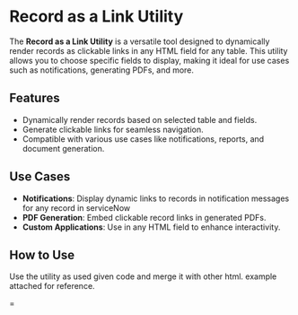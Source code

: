 # Record as a Link Utility

The **Record as a Link Utility** is a versatile tool designed to dynamically render records as clickable links in any HTML field for any table. This utility allows you to choose specific fields to display, making it ideal for use cases such as notifications, generating PDFs, and more.

## Features

- Dynamically render records based on selected table and fields.
- Generate clickable links for seamless navigation.
- Compatible with various use cases like notifications, reports, and document generation.

## Use Cases

- **Notifications**: Display dynamic links to records in notification messages for any record in serviceNow
- **PDF Generation**: Embed clickable record links in generated PDFs.
- **Custom Applications**: Use in any HTML field to enhance interactivity.

## How to Use

Use the utility as used given code and merge it with other html. example attached for reference.

=

